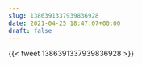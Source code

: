 ```yaml
---
slug: 1386391337939836928
date: 2021-04-25 18:47:07+00:00
draft: false
---
```


{{< tweet 1386391337939836928 >}}
